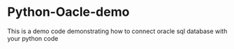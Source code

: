 # Python-Oacle-demo

This is a demo code demonstrating how to connect oracle sql database with your python code

